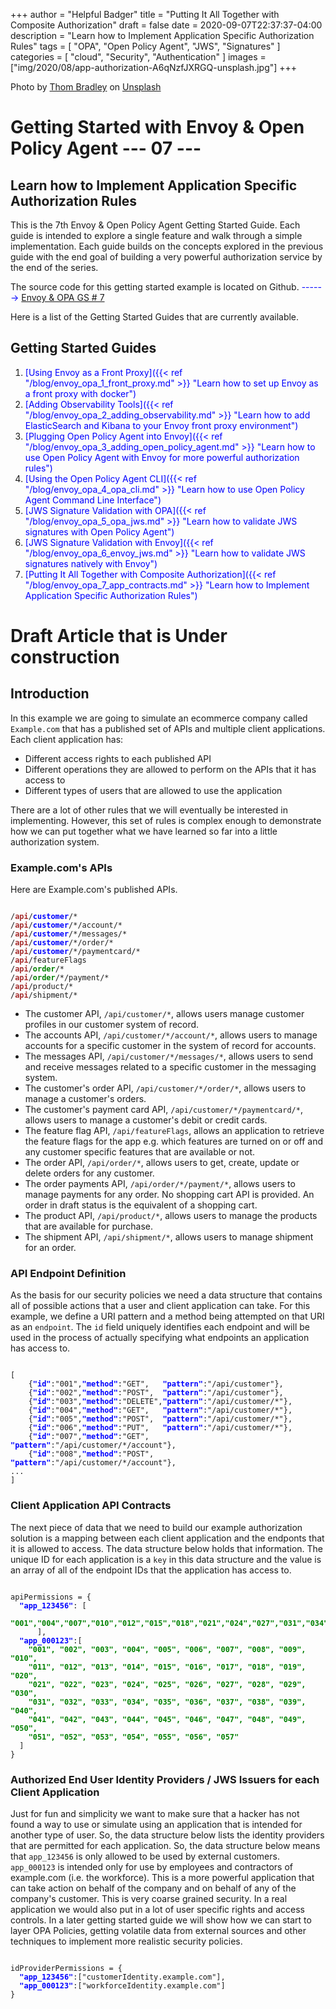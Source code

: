 +++
author = "Helpful Badger"
title = "Putting It All Together with Composite Authorization"
draft = false
date  = 2020-09-07T22:37:37-04:00
description = "Learn how to Implement Application Specific Authorization Rules"
tags = [
    "OPA",
    "Open Policy Agent",
    "JWS",
    "Signatures"
]
categories = [
    "cloud",
    "Security",
    "Authentication"
]
images  = ["img/2020/08/app-authorization-A6qNzfJXRGQ-unsplash.jpg"]
+++

<span>Photo by <a href="https://unsplash.com/@thombradley?utm_source=unsplash&amp;utm_medium=referral&amp;utm_content=creditCopyText">Thom Bradley</a> on <a href="https://unsplash.com/s/photos/ios-app?utm_source=unsplash&amp;utm_medium=referral&amp;utm_content=creditCopyText">Unsplash</a></span>


# Getting Started with Envoy & Open Policy Agent --- 07 ---
## Learn how to Implement Application Specific Authorization Rules

This is the 7th Envoy & Open Policy Agent Getting Started Guide. Each guide is intended to explore a single feature and walk through a simple implementation. Each guide builds on the concepts explored in the previous guide with the end goal of building a very powerful authorization service by the end of the series. 

The source code for this getting started example is located on Github. <span style="color:blue"> ------>  [Envoy & OPA GS # 7](https://github.com/helpfulBadger/envoy_getting_started/tree/master/07_opa_validate_method_uri) </span>


Here is a list of the Getting Started Guides that are currently available.

## Getting Started Guides

1. <span style="color:blue">[Using Envoy as a Front Proxy]({{< ref "/blog/envoy_opa_1_front_proxy.md" >}} "Learn how to set up Envoy as a front proxy with docker")</span>
1. <span style="color:blue">[Adding Observability Tools]({{< ref "/blog/envoy_opa_2_adding_observability.md" >}} "Learn how to add ElasticSearch and Kibana to your Envoy front proxy environment")</span>
1. <span style="color:blue">[Plugging Open Policy Agent into Envoy]({{< ref "/blog/envoy_opa_3_adding_open_policy_agent.md" >}} "Learn how to use Open Policy Agent with Envoy for more powerful authorization rules")</span>
1. <span style="color:blue">[Using the Open Policy Agent CLI]({{< ref "/blog/envoy_opa_4_opa_cli.md" >}} "Learn how to use Open Policy Agent Command Line Interface")</span>
1. <span style="color:blue">[JWS Signature Validation with OPA]({{< ref "/blog/envoy_opa_5_opa_jws.md" >}} "Learn how to validate JWS signatures with Open Policy Agent")</span>
1. <span style="color:blue">[JWS Signature Validation with Envoy]({{< ref "/blog/envoy_opa_6_envoy_jws.md" >}} "Learn how to validate JWS signatures natively with Envoy")</span>
1. <span style="color:blue">[Putting It All Together with Composite Authorization]({{< ref "/blog/envoy_opa_7_app_contracts.md" >}} "Learn how to Implement Application Specific Authorization Rules")</span>

# Draft Article that is Under construction 
## Introduction

In this example we are going to simulate an ecommerce company called `Example.com` that has a published set of APIs and multiple client applications. Each client application has:
* Different access rights to each published API 
* Different operations they are allowed to perform on the APIs that it has access to
* Different types of users that are allowed to use the application

There are a lot of other rules that we will eventually be interested in implementing. However, this set of rules is complex enough to demonstrate how we can put together what we have learned so far into a little authorization system.

### Example.com's APIs

Here are Example.com's published APIs.

<pre><code>
/<span style="color:brown"><strong>api</strong></span>/<span style="color:blue"><strong>customer</strong></span>/*
/<span style="color:brown"><strong>api</strong></span>/<span style="color:blue"><strong>customer</strong></span>/*/account/*
/<span style="color:brown"><strong>api</strong></span>/<span style="color:blue"><strong>customer</strong></span>/*/messages/*
/<span style="color:brown"><strong>api</strong></span>/<span style="color:blue"><strong>customer</strong></span>/*/order/*
/<span style="color:brown"><strong>api</strong></span>/<span style="color:blue"><strong>customer</strong></span>/*/paymentcard/*
/<span style="color:brown"><strong>api</strong></span>/featureFlags
/<span style="color:brown"><strong>api</strong></span>/<span style="color:green"><strong>order</strong></span>/*
/<span style="color:brown"><strong>api</strong></span>/<span style="color:green"><strong>order</strong></span>/*/payment/*
/<span style="color:brown"><strong>api</strong></span>/product/*
/<span style="color:brown"><strong>api</strong></span>/shipment/*
</code></pre>

* The customer API, `/api/customer/*`, allows users manage customer profiles in our customer system of record. 
* The accounts API, `/api/customer/*/account/*`, allows users to manage accounts for a specific customer in the system of record for accounts. 
* The messages API, `/api/customer/*/messages/*`, allows users to send and receive messages related to a specific customer in the messaging system. 
* The customer's order API, `/api/customer/*/order/*`, allows users to manage a customer's orders.
* The customer's payment card API, `/api/customer/*/paymentcard/*`, allows users to manage a customer's debit or credit cards.
* The feature flag API, `/api/featureFlags`, allows an application to retrieve the feature flags for the app e.g. which features are turned on or off and any customer specific features that are available or not.
* The order API, `/api/order/*`, allows users to get, create, update or delete orders for any customer.
* The order payments API, `/api/order/*/payment/*`, allows users to manage payments for any order. No shopping cart API is provided. An order in draft status is the equivalent of a shopping cart.
* The product API, `/api/product/*`, allows users to manage the products that are available for purchase.
* The shipment API, `/api/shipment/*`, allows users to manage shipment for an order.

### API Endpoint Definition

As the basis for our security policies we need a data structure that contains all of possible actions that a user and client application can take. For this example, we define a URI pattern and a method being attempted on that URI as an `endpoint`. The `id` field uniquely identifies each endpoint and will be used in the process of actually specifying what endpoints an application has access to.  
<pre><code>
[
    {<span style="color:blue"><strong>"id"</strong></span>:"001",<span style="color:blue"><strong>"method"</strong></span>:"GET",   <span style="color:blue"><strong>"pattern"</strong></span>:"/api/customer"},
    {<span style="color:blue"><strong>"id"</strong></span>:"002",<span style="color:blue"><strong>"method"</strong></span>:"POST",  <span style="color:blue"><strong>"pattern"</strong></span>:"/api/customer"},
    {<span style="color:blue"><strong>"id"</strong></span>:"003",<span style="color:blue"><strong>"method"</strong></span>:"DELETE",<span style="color:blue"><strong>"pattern"</strong></span>:"/api/customer/*"},
    {<span style="color:blue"><strong>"id"</strong></span>:"004",<span style="color:blue"><strong>"method"</strong></span>:"GET",   <span style="color:blue"><strong>"pattern"</strong></span>:"/api/customer/*"},
    {<span style="color:blue"><strong>"id"</strong></span>:"005",<span style="color:blue"><strong>"method"</strong></span>:"POST",  <span style="color:blue"><strong>"pattern"</strong></span>:"/api/customer/*"},
    {<span style="color:blue"><strong>"id"</strong></span>:"006",<span style="color:blue"><strong>"method"</strong></span>:"PUT",   <span style="color:blue"><strong>"pattern"</strong></span>:"/api/customer/*"},
    {<span style="color:blue"><strong>"id"</strong></span>:"007",<span style="color:blue"><strong>"method"</strong></span>:"GET",   <span style="color:blue"><strong>"pattern"</strong></span>:"/api/customer/*/account"},
    {<span style="color:blue"><strong>"id"</strong></span>:"008",<span style="color:blue"><strong>"method"</strong></span>:"POST",  <span style="color:blue"><strong>"pattern"</strong></span>:"/api/customer/*/account"},
...
]
</code></pre>

### Client Application API Contracts

The next piece of data that we need to build our example authorization solution is a mapping between each client application and the endponts that it is allowed to access. The data structure below holds that information. The unique ID for each application is a `key` in this data structure and the value is an array of all of the endpoint IDs that the application has access to. 
<pre><code>
apiPermissions = {
  <span style="color:blue"><strong>"app_123456"</strong></span>: [ <span style="color:green"><strong>
      "001","004","007","010","012","015","018","021","024","027","031","034","037","040","043","046","049","052","055" </strong></span>
      ],
  <span style="color:blue"><strong>"app_000123"</strong></span>:[ <span style="color:green"><strong>
    "001", "002", "003", "004", "005", "006", "007", "008", "009", "010", 
    "011", "012", "013", "014", "015", "016", "017", "018", "019", "020",
    "021", "022", "023", "024", "025", "026", "027", "028", "029", "030",
    "031", "032", "033", "034", "035", "036", "037", "038", "039", "040",
    "041", "042", "043", "044", "045", "046", "047", "048", "049", "050",
    "051", "052", "053", "054", "055", "056", "057" </strong></span>
  ]
}
</code></pre>

### Authorized End User Identity Providers / JWS Issuers for each Client Application

Just for fun and simplicity we want to make sure that a hacker has not found a way to use or simulate using an application that is intended for another type of user. So, the data structure below lists the identity providers that are permitted for each application. So, the data structure below means that `app_123456` is only allowed to be used by external customers. `app_000123` is intended only for use by employees and contractors of example.com (i.e. the workforce). This is a more powerful application that can take action on behalf of the company and on behalf of any of the company's customer. This is very coarse grained security. In a real application we would also put in a lot of user specific rights and access controls. In a later getting started guide we will show how we can start to layer OPA Policies, getting volatile data from external sources and other techniques to implement more realistic security policies. 

<pre><code>
idProviderPermissions = {
  <span style="color:blue"><strong>"app_123456"</strong></span>:["customerIdentity.example.com"],
  <span style="color:blue"><strong>"app_000123"</strong></span>:["workforceIdentity.example.com"]
}
</code></pre>



